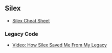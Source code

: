 ## Silex

* [Silex Cheat Sheet](https://andreiabohner.wordpress.com/2015/02/23/silex-cheat-sheet/)

### Legacy Code

* [Video: How Silex Saved Me From My Legacy](https://www.youtube.com/watch?v=OJcdHGJFfLU)
